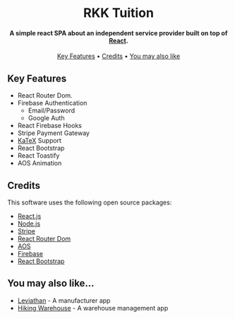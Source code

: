 <h1 align="center">
  RKK Tuition
</h1>

<h4 align="center">A simple react SPA about an independent service
provider built on top of <a href="https://reactjs.org/" target="_blank">React</a>.</h4>

<p align="center">
  <a href="#key-features">Key Features</a> •
  <a href="#credits">Credits</a> •
  <a href="#you-may-also-like">You may also like</a>
</p>

## Key Features

* React Router Dom.
* Firebase Authentication 
  - Email/Password
  - Google Auth
* React Firebase Hooks  
* Stripe Payment Gateway
* [KaTeX](https://khan.github.io/KaTeX/) Support
* React Bootstrap
* React Toastify
* AOS Animation

## Credits

This software uses the following open source packages:

- [React.js](https://reactjs.org/)
- [Node.js](https://nodejs.org/)
- [Stripe](https://stripe.com/en-hk)
- [React Router Dom](https://reactrouter.com/en/main)
- [AOS](https://michalsnik.github.io/aos/)
- [Firebase](https://firebase.google.com/)
- [React Bootstrap](https://react-bootstrap.github.io/)


## You may also like...

- [Leviathan](https://assignment-12-e077a.web.app/) - A manufacturer app
- [Hiking Warehouse](https://assignment-11-7e69c.web.app/) - A warehouse management app



